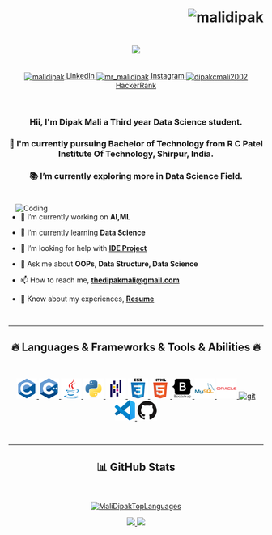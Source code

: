 <h1 align="center"><p align="center">
<div align="right">
<p> <img src="https://komarev.com/ghpvc/?username=malidipak&label=Profile%20views&color=0e75b6&style=flat" alt="malidipak" /> </p>
</div>
  <a href="https://github.com/DenverCoder1/readme-typing-svg"><img src="https://readme-typing-svg.herokuapp.com?lines=Hello,folks!!👋;Nice+to+meet+you!;I'm+Dipak+Mali....;Passionate+Developer👨‍💻;Data+Science+Student;Competitive+Programmer;DS%20|%20Algorithms%20|%20OOP%20;Always%20learning%20new%20things&center=true&width=500&height=30"></a>
</p></h1>

<p align="center">
<a href="https://linkedin.com/in/malidipak" target="blank"><img align="center" src="https://raw.githubusercontent.com/rahuldkjain/github-profile-readme-generator/master/src/images/icons/Social/linked-in-alt.svg" alt="malidipak" height="30" width="40" /> <span> LinkedIn </span> </a>
<a href="https://instagram.com/__dipakmali__" target="blank"><img align="center" src="https://raw.githubusercontent.com/rahuldkjain/github-profile-readme-generator/master/src/images/icons/Social/instagram.svg" alt="mr_malidipak" height="30" width="40" /> <span> Instagram </span> </a>
<a href="https://www.hackerrank.com/dipakcmali2002" target="blank"><img align="center" src="https://raw.githubusercontent.com/rahuldkjain/github-profile-readme-generator/master/src/images/icons/Social/hackerrank.svg" alt="dipakcmali2002" height="30" width="40" /> <span> HackerRank </span></a>
</p>
<br>

<h3 align="center">Hii, I'm Dipak Mali a Third year Data Science student.</h3>
<h3 align='center'>🔬 I'm currently pursuing Bachelor of Technology from R C Patel Institute Of Technology, Shirpur, India.</h3>
<h3 align="center">📚 I’m currently exploring more in Data Science Field.</h3>

<h1></h1>

<img align="right" alt="Coding" width="490" src="https://user-images.githubusercontent.com/96681905/183311916-ed87a117-a6a7-494d-a835-7ebc7cf4e818.gif"/>

- 🔭 I’m currently working on **AI,ML**

- 🌱 I’m currently learning **Data Science**

- 🤝 I’m looking for help with [**IDE Project**](https://github.com/MaliDipak/Integrated-Development-Environment)

- 💬 Ask me about **OOPs, Data Structure, Data Science**

- 📫 How to reach me, **thedipakmali@gmail.com**

- 📄 Know about my experiences, [**Resume**](https://github.com/MaliDipak/MaliDipak/files/9793004/MaliDipak.s.Resume.pdf)

<br>

<hr>
<h2 align="center">🔥 Languages & Frameworks & Tools & Abilities 🔥</h2>
<br>
<p align="center">
<a href="https://www.cprogramming.com/" target="_blank" rel="noreferrer"> <img src="https://raw.githubusercontent.com/devicons/devicon/master/icons/c/c-original.svg" alt="c" width="40" height="40"/> </a> <a href="https://www.w3schools.com/cpp/" target="_blank" rel="noreferrer"> <img src="https://raw.githubusercontent.com/devicons/devicon/master/icons/cplusplus/cplusplus-original.svg" alt="cplusplus" width="40" height="40"/> </a> <a href="https://www.java.com" target="_blank" rel="noreferrer"> <img src="https://raw.githubusercontent.com/devicons/devicon/master/icons/java/java-original.svg" alt="java" width="40" height="40"/> </a> <a href="https://www.python.org" target="_blank" rel="noreferrer"> <img src="https://raw.githubusercontent.com/devicons/devicon/master/icons/python/python-original.svg" alt="python" width="40" height="40"/> </a>   <a href="https://pandas.pydata.org/" target="_blank" rel="noreferrer"> <img src="https://raw.githubusercontent.com/devicons/devicon/2ae2a900d2f041da66e950e4d48052658d850630/icons/pandas/pandas-original.svg" alt="pandas" width="40" height="40"/> </a>    <a href="https://www.w3schools.com/css/" target="_blank" rel="noreferrer"> <img src="https://raw.githubusercontent.com/devicons/devicon/master/icons/css3/css3-original-wordmark.svg" alt="css3" width="40" height="40"/> </a>   <a href="https://www.w3.org/html/" target="_blank" rel="noreferrer"> <img src="https://raw.githubusercontent.com/devicons/devicon/master/icons/html5/html5-original-wordmark.svg" alt="html5" width="40" height="40"/>    </a>   <a href="https://getbootstrap.com" target="_blank" rel="noreferrer"> <img src="https://raw.githubusercontent.com/devicons/devicon/master/icons/bootstrap/bootstrap-plain-wordmark.svg" alt="bootstrap" width="40" height="40"/> </a>    <a href="https://www.mysql.com/" target="_blank" rel="noreferrer"> <img src="https://raw.githubusercontent.com/devicons/devicon/master/icons/mysql/mysql-original-wordmark.svg" alt="mysql" width="40" height="40"/> </a>   <a href="https://www.oracle.com/" target="_blank" rel="noreferrer"> <img src="https://raw.githubusercontent.com/devicons/devicon/master/icons/oracle/oracle-original.svg" alt="oracle" width="40" height="40"/> </a>  <a href="https://git-scm.com/" target="_blank" rel="noreferrer"> <img src="https://www.vectorlogo.zone/logos/git-scm/git-scm-icon.svg" alt="git" width="40" height="40"/> </a>  <a href="[https://git-scm.com/" target="_blank" rel="noreferrer"> <img src="https://raw.githubusercontent.com/devicons/devicon/2ae2a900d2f041da66e950e4d48052658d850630/icons/vscode/vscode-original.svg" alt="vs code" width="40" height="40"/> </a>  <a href="[https://git-scm.com/" target="_blank" rel="noreferrer"> <img src="https://raw.githubusercontent.com/devicons/devicon/2ae2a900d2f041da66e950e4d48052658d850630/icons/github/github-original.svg" alt="vs code" width="40" height="40"/> </a>
</p>
<br>
<hr>


  <div>
    <h2 align="center"> 📊 GitHub Stats </h2>
      <br/>
        <p align="center">
          <a href="https://github.com/malidipak/">
          <img src="https://github-readme-stats.vercel.app/api/top-langs?username=malidipak&show_icons=true&locale=en&layout=compact" alt="MaliDipakTopLanguages" /></a>
        </p>
        <p align="center">
          <a href="https://github.com/malidipak/">
          <img width="49.5%" src="https://github-readme-stats.vercel.app/api?username=malidipak&show_icons=true&locale=en" />
          <img width="49.5%" src="https://github-readme-streak-stats.herokuapp.com/?user=malidipak&" />
          </a>
       </p>
     <br>
  </div>  
